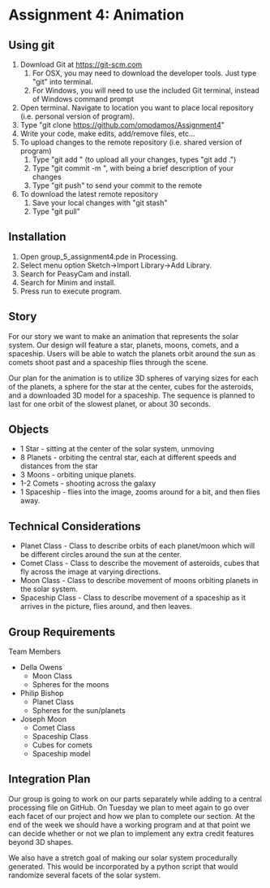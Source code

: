Assignment 4: Animation
=========================

## Using git
1. Download Git at https://git-scm.com
	1. For OSX, you may need to download the developer tools. Just type "git" into terminal.
	2. For Windows, you will need to use the included Git terminal, instead of Windows command prompt
2. Open terminal. Navigate to location you want to place local repository (i.e. personal version of program).
3. Type "git clone https://github.com/omodamos/Assignment4"
4. Write your code, make edits, add/remove files, etc...
5. To upload changes to the remote repository (i.e. shared version of program)
	1. Type "git add <files you want to change>" (to upload all your changes, types "git add .")
	2. Type "git commit -m <message>", with <message> being a brief description of your changes
	3. Type "git push" to send your commit to the remote
6. To download the latest remote repository
	1. Save your local changes with "git stash"
	2. Type "git pull"

## Installation
1. Open group_5_assignment4.pde in Processing. 
2. Select menu option Sketch->Import Library->Add Library. 
3. Search for PeasyCam and install.
4. Search for Minim and install.
5. Press run to execute program.

## Story
For our story we want to make an animation that represents the solar system. Our design will feature a star, planets, moons, comets, and a spaceship. Users will be able to watch the planets orbit around the sun as comets shoot past and a spaceship flies through the scene.

Our plan for the animation is to utilize 3D spheres of varying sizes for each of the planets, a sphere for the star at the center, cubes for the asteroids, and a downloaded 3D model for a spaceship. The sequence is planned to last for one orbit of the slowest planet, or about 30 seconds.

## Objects
* 1 Star - sitting at the center of the solar system, unmoving
* 8 Planets - orbiting the central star, each at different speeds and distances from the star
* 3 Moons - orbiting unique planets.
* 1-2 Comets - shooting across the galaxy
* 1 Spaceship - flies into the image, zooms around for a bit, and then flies away.

## Technical Considerations
* Planet Class - Class to describe orbits of each planet/moon which will be different circles around the sun at the center.
* Comet Class - Class to describe the movement of asteroids, cubes that fly across the image at varying directions. 
* Moon Class - Class to describe movement of moons orbiting planets in the solar system.
* Spaceship Class - Class to describe movement of a spaceship as it arrives in the picture, flies around, and then leaves.

## Group Requirements
Team Members
* Della Owens
    * Moon Class
    * Spheres for the moons
* Philip Bishop
    * Planet Class
    * Spheres for the sun/planets
* Joseph Moon
    * Comet Class
    * Spaceship Class
    * Cubes for comets
    * Spaceship model

## Integration Plan
Our group is going to work on our parts separately while adding to a central processing file on GitHub. On Tuesday we plan to meet again to go over each facet of our project and how we plan to complete our section. At the end of the week we should have a working program and at that point we can decide whether or not we plan to implement any extra credit features beyond 3D shapes. 

We also have a stretch goal of making our solar system procedurally generated. This would be incorporated by a python script that would randomize several facets of the solar system.
